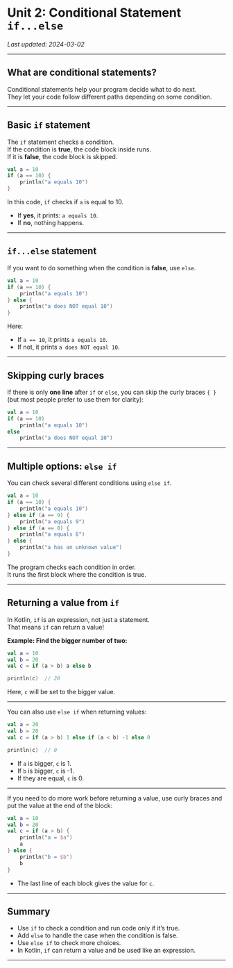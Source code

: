 # Unit 2: Conditional Statement `if...else`

_Last updated: 2024-03-02_

---

## What are conditional statements?

Conditional statements help your program decide what to do next.  
They let your code follow different paths depending on some condition.

---

## Basic `if` statement

The `if` statement checks a condition.  
If the condition is **true**, the code block inside runs.  
If it is **false**, the code block is skipped.

```kotlin
val a = 10
if (a == 10) {
    println("a equals 10")
}
```

In this code, `if` checks if `a` is equal to 10.
- If **yes**, it prints: `a equals 10`.
- If **no**, nothing happens.

---

## `if...else` statement

If you want to do something when the condition is **false**, use `else`.

```kotlin
val a = 10
if (a == 10) {
    println("a equals 10")
} else {
    println("a does NOT equal 10")
}
```

Here:
- If `a == 10`, it prints `a equals 10`.
- If not, it prints `a does NOT equal 10`.

---

## Skipping curly braces

If there is only **one line** after `if` or `else`, you can skip the curly braces `{ }` (but most people prefer to use them for clarity):

```kotlin
val a = 10
if (a == 10)
    println("a equals 10")
else
    println("a does NOT equal 10")
```

---

## Multiple options: `else if`

You can check several different conditions using `else if`.

```kotlin
val a = 10
if (a == 10) {
    println("a equals 10")
} else if (a == 9) {
    println("a equals 9")
} else if (a == 8) {
    println("a equals 8")
} else {
    println("a has an unknown value")
}
```

The program checks each condition in order.  
It runs the first block where the condition is true.

---

## Returning a value from `if`

In Kotlin, `if` is an expression, not just a statement.  
That means `if` can return a value!

**Example: Find the bigger number of two:**

```kotlin
val a = 10
val b = 20
val c = if (a > b) a else b

println(c)  // 20
```

Here, `c` will be set to the bigger value.

---

You can also use `else if` when returning values:

```kotlin
val a = 20
val b = 20
val c = if (a > b) 1 else if (a < b) -1 else 0

println(c)  // 0
```

- If `a` is bigger, `c` is 1.
- If `b` is bigger, `c` is -1.
- If they are equal, `c` is 0.

---

If you need to do more work before returning a value, use curly braces and put the value at the end of the block:

```kotlin
val a = 10
val b = 20
val c = if (a > b) {
    println("a = $a")
    a
} else {
    println("b = $b")
    b
}
```

- The last line of each block gives the value for `c`.

---

## Summary

- Use `if` to check a condition and run code only if it’s true.
- Add `else` to handle the case when the condition is false.
- Use `else if` to check more choices.
- In Kotlin, `if` can return a value and be used like an expression.

---